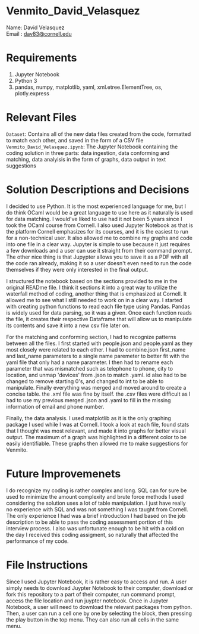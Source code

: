 # Venmito_David_Velasquez

Name: David Velasquez\
Email : dav83@cornell.edu

# Requirements

1. Jupyter Notebook
2. Python 3
3. pandas, numpy, matplotlib, yaml, xml.etree.ElementTree, os, plotly.express


# Relevant Files

```Dataset```: Contains all of the new data files created from the code, formatted to match each other, and saved in the form of a CSV file
```Venmito_David_Velasquez.ipynb```: The Jupyter Notebook containing the coding solution in three parts: data ingestion, data conforming and matching, data analyisis in the form of graphs, data output in text suggestions

# Solution Descriptions and Decisions
I decided to use Python. It is the most experienced language for me, but I do think OCaml would be a great language to use here as it naturally is used for data matching. I would've liked to use had it not been 5 years since I took the OCaml course from Cornell. I also used Jupyter Notebook as that is the platform Cornell emphasizes for its courses, and it is the easiest to run for a non-technical user. It also allowed me to combine my graphs and code into one file in a clear way. Jupyter is simple to use because it just requires a few downloads and a user can use it straight from their command prompt. The other nice thing is that Jupypter allows you to save it as a PDF with all the code ran already, making it so a user doesn't even need to run the code themselves if they were only interested in the final output. 

I structured the notebook based on the sections provided to me in the original READme file. I think it sections it into a great way to utilize the waterfall method of coding, another thing that is emphasized at Cornell. It allowed me to see what I still needed to work on in a clear way. I started with creating python functions to read each file type using Pandas. Pandas is widely used for data parsing, so it was a given. Once each function reads the file, it creates their respective Dataframe that will allow us to manipulate its contents and save it into a new csv file later on. 

For the matching and conforming section, I had to recognize patterns between all the files. I first started with people.json and people.yaml as they most closely were related to each  other. I had to combine.json first_name and last_name parameters to a single name paremeter to better fit with the yaml file that only had a name parameter. I then had to rename each parameter that was mismatched such as telephone to phone, city to location, and unmap 'devices' from .json to match .yaml. id also had to be changed to remove starting 0's, and changed to int to be able to manipulate. Finally everything was merged and moved around to create a concise table. the .xml file was fine by itself. the .csv files were difficult as I had to use my previous merged .json and .yaml to fill in the missing information of email and phone number. 

Finally, the data analysis. I used matplotlib as it is the only graphing package I used while I was at Cornell. I took a look at each file, found stats that I thought was most relevant, and made it into graphs for better visual output. The maximum of a graph was highlighted in a different color to be easily identifiable. These graphs then allowed me to make suggestions for Venmito.

# Future Improvemenets
I do recognize my coding is rather complex and long. SQL can for sure be used to minimize the amount complexity and brute force methods I used considering the solution uses a lot of table manipulation. I just have really no experience with SQL and was not something I was taught from Cornell. The only experience I had was a brief introduction I had based on the job description to be able to pass the coding assessment portion of this interview process. I also was unfortunate enough to be hit with a cold on the day I received this coding assigment, so naturally that affected the performance of my code. 

# File Instructions
Since I used Jupyter Notebook, it is rather easy to access and run. A user simply needs to download Juypter Notebook to their computer, download or fork this repository to a part of their computer, run command prompt, access the file location and run juypter notebook. Once in Jupyter Notebook, a user will need to download the relevant packages from python. Then, a user can run a cell one by one by selecting the block, then pressing the play button in the top menu. They can also run all cells in the same menu. 

